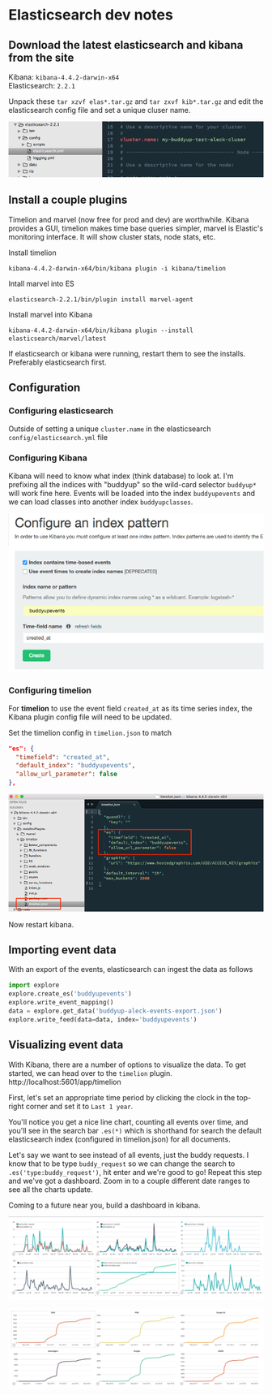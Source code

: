 # Elasticsearch dev notes

## Download the latest elasticsearch and kibana from the site

Kibana: `kibana-4.4.2-darwin-x64`  
Elasticsearch: `2.2.1`

Unpack these `tar xzvf elas*.tar.gz` and `tar zxvf kib*.tar.gz` and edit the elasticsearch config file and set a unique cluser name.

![config](es_config.png)

## Install a couple plugins

Timelion and marvel (now free for prod and dev) are worthwhile. Kibana provides a GUI, timelion makes time base queries simpler, marvel is Elastic's monitoring interface. It will show cluster stats, node stats, etc.

Install timelion  

    kibana-4.4.2-darwin-x64/bin/kibana plugin -i kibana/timelion

Intall marvel into ES

    elasticsearch-2.2.1/bin/plugin install marvel-agent

Install marvel into Kibana

    kibana-4.4.2-darwin-x64/bin/kibana plugin --install elasticsearch/marvel/latest

If elasticsearch or kibana were running, restart them to see the installs. Preferably elasticsearch first. 


## Configuration

### Configuring elasticsearch 

Outside of setting a unique `cluster.name` in the elasticsearch `config/elasticsearch.yml` file

### Configuring Kibana 

Kibana will need to know what index (think database) to look at. I'm prefixing all the indices with "buddyup" so the wild-card selector `buddyup*` will work fine here. Events will be loaded into the index `buddyupevents` and we can load classes into another index `buddyupclasses`.


![kibana_index](kibana_index.png)

### Configuring timelion

For **timelion** to use the event field `created_at` as its time series index, the Kibana plugin config file will need to be updated.

Set the timelion config in `timelion.json` to match

```json
"es": {
  "timefield": "created_at",
  "default_index": "buddyupevents",
  "allow_url_parameter": false
},
```

![timelion_config.png](timelion_config.png)

Now restart kibana.

## Importing event data

With an export of the events, elasticsearch can ingest the data as follows

```python
import explore
explore.create_es('buddyupevents')
explore.write_event_mapping()
data = explore.get_data('buddyup-aleck-events-export.json')
explore.write_feed(data=data, index='buddyupevents')
```

## Visualizing event data

With Kibana, there are a number of options to visualize the data. To get started, we can head over to the `timelion` plugin. http://localhost:5601/app/timelion

First, let's set an appropriate time period by clicking the clock in the top-right corner and set it to `Last 1 year`.  

You'll notice you get a nice line chart, counting all events over time, and you'll see in the search bar `.es(*)` which is shorthand for search the default elasticsearch index (configured in timelion.json) for all documents. 

Let's say we want to see instead of all events, just the buddy requests. I know that to be type `buddy_request` so we can change the search to `.es('type:buddy_request')`, hit enter and we're good to go! Repeat this step and we've got a dashboard. Zoom in to a couple different date ranges to see all the charts update.

Coming to a future near you, build a dashboard in kibana.

![timelion.png](timelion.png)

![account_signups.png](account_signups.png)
